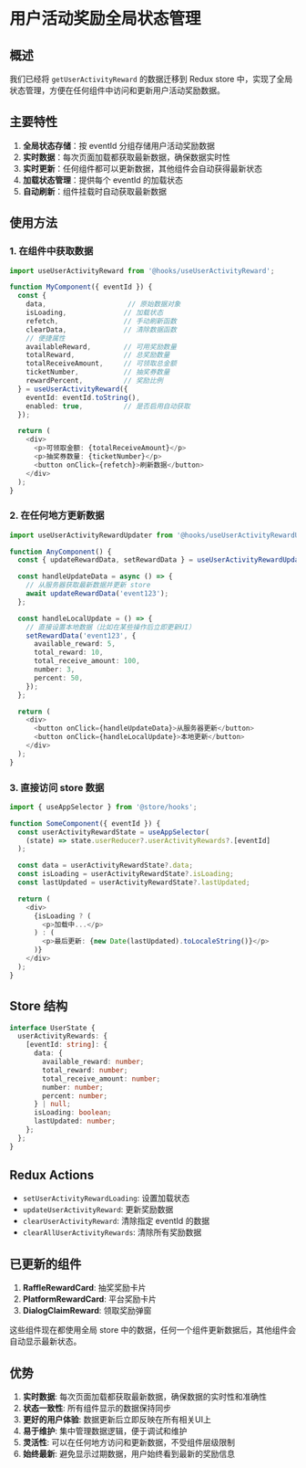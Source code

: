 # 用户活动奖励全局状态管理

## 概述

我们已经将 `getUserActivityReward` 的数据迁移到 Redux store 中，实现了全局状态管理，方便在任何组件中访问和更新用户活动奖励数据。

## 主要特性

1. **全局状态存储**：按 eventId 分组存储用户活动奖励数据
2. **实时数据**：每次页面加载都获取最新数据，确保数据实时性
3. **实时更新**：任何组件都可以更新数据，其他组件会自动获得最新状态
4. **加载状态管理**：提供每个 eventId 的加载状态
5. **自动刷新**：组件挂载时自动获取最新数据

## 使用方法

### 1. 在组件中获取数据

```typescript
import useUserActivityReward from '@hooks/useUserActivityReward';

function MyComponent({ eventId }) {
  const {
    data,                    // 原始数据对象
    isLoading,              // 加载状态
    refetch,                // 手动刷新函数
    clearData,              // 清除数据函数
    // 便捷属性
    availableReward,        // 可用奖励数量
    totalReward,            // 总奖励数量
    totalReceiveAmount,     // 可领取总金额
    ticketNumber,           // 抽奖券数量
    rewardPercent,          // 奖励比例
  } = useUserActivityReward({
    eventId: eventId.toString(),
    enabled: true,          // 是否启用自动获取
  });

  return (
    <div>
      <p>可领取金额: {totalReceiveAmount}</p>
      <p>抽奖券数量: {ticketNumber}</p>
      <button onClick={refetch}>刷新数据</button>
    </div>
  );
}
```

### 2. 在任何地方更新数据

```typescript
import useUserActivityRewardUpdater from '@hooks/useUserActivityRewardUpdater';

function AnyComponent() {
  const { updateRewardData, setRewardData } = useUserActivityRewardUpdater();

  const handleUpdateData = async () => {
    // 从服务器获取最新数据并更新 store
    await updateRewardData('event123');
  };

  const handleLocalUpdate = () => {
    // 直接设置本地数据（比如在某些操作后立即更新UI）
    setRewardData('event123', {
      available_reward: 5,
      total_reward: 10,
      total_receive_amount: 100,
      number: 3,
      percent: 50,
    });
  };

  return (
    <div>
      <button onClick={handleUpdateData}>从服务器更新</button>
      <button onClick={handleLocalUpdate}>本地更新</button>
    </div>
  );
}
```

### 3. 直接访问 store 数据

```typescript
import { useAppSelector } from '@store/hooks';

function SomeComponent({ eventId }) {
  const userActivityRewardState = useAppSelector(
    (state) => state.userReducer?.userActivityRewards?.[eventId]
  );

  const data = userActivityRewardState?.data;
  const isLoading = userActivityRewardState?.isLoading;
  const lastUpdated = userActivityRewardState?.lastUpdated;

  return (
    <div>
      {isLoading ? (
        <p>加载中...</p>
      ) : (
        <p>最后更新: {new Date(lastUpdated).toLocaleString()}</p>
      )}
    </div>
  );
}
```

## Store 结构

```typescript
interface UserState {
  userActivityRewards: {
    [eventId: string]: {
      data: {
        available_reward: number;
        total_reward: number;
        total_receive_amount: number;
        number: number;
        percent: number;
      } | null;
      isLoading: boolean;
      lastUpdated: number;
    };
  };
}
```

## Redux Actions

- `setUserActivityRewardLoading`: 设置加载状态
- `updateUserActivityReward`: 更新奖励数据
- `clearUserActivityReward`: 清除指定 eventId 的数据
- `clearAllUserActivityRewards`: 清除所有奖励数据

## 已更新的组件

1. **RaffleRewardCard**: 抽奖奖励卡片
2. **PlatformRewardCard**: 平台奖励卡片
3. **DialogClaimReward**: 领取奖励弹窗

这些组件现在都使用全局 store 中的数据，任何一个组件更新数据后，其他组件会自动显示最新状态。

## 优势

1. **实时数据**: 每次页面加载都获取最新数据，确保数据的实时性和准确性
2. **状态一致性**: 所有组件显示的数据保持同步
3. **更好的用户体验**: 数据更新后立即反映在所有相关UI上
4. **易于维护**: 集中管理数据逻辑，便于调试和维护
5. **灵活性**: 可以在任何地方访问和更新数据，不受组件层级限制
6. **始终最新**: 避免显示过期数据，用户始终看到最新的奖励信息
